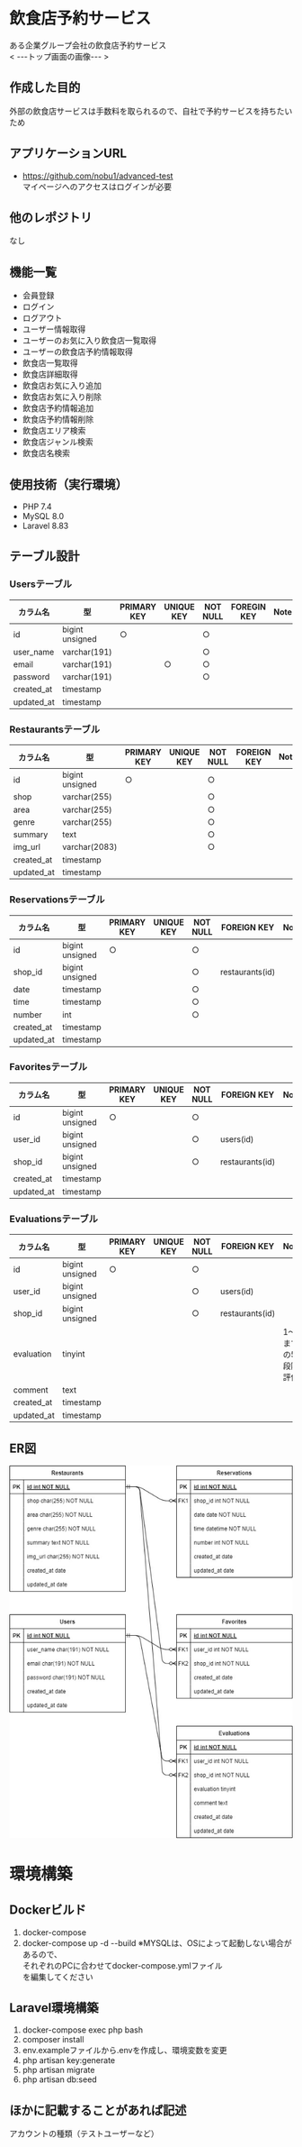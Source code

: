 # 飲食店予約サービス

ある企業グループ会社の飲食店予約サービス  
< ---トップ画面の画像--- >

## 作成した目的

外部の飲食店サービスは手数料を取られるので、自社で予約サービスを持ちたいため

## アプリケーションURL

- https://github.com/nobu1/advanced-test  
マイページへのアクセスはログインが必要

## 他のレポジトリ

なし

## 機能一覧

- 会員登録
- ログイン
- ログアウト
- ユーザー情報取得
- ユーザーのお気に入り飲食店一覧取得
- ユーザーの飲食店予約情報取得
- 飲食店一覧取得
- 飲食店詳細取得
- 飲食店お気に入り追加
- 飲食店お気に入り削除
- 飲食店予約情報追加
- 飲食店予約情報削除
- 飲食店エリア検索
- 飲食店ジャンル検索
- 飲食店名検索

## 使用技術（実行環境）

- PHP 7.4
- MySQL 8.0
- Laravel 8.83

## テーブル設計
### Usersテーブル
| カラム名 | 型 | PRIMARY KEY | UNIQUE KEY | NOT NULL | FOREGIN KEY | Note |
| ---- | ---- | ---- | ---- | ---- | ---- | ---- |
| id | bigint unsigned | ○ |  | ○ |  |  |
| user_name | varchar(191) |  |  | ○ |  |  |
| email | varchar(191) |  | ○ | ○ |  |  |
| password | varchar(191) |  |  | ○ |  |  |
| created_at | timestamp |  |  |  |  |  |
| updated_at | timestamp |  |  |  |  |  |  

### Restaurantsテーブル
| カラム名 | 型 | PRIMARY KEY | UNIQUE KEY | NOT NULL | FOREIGN KEY | Note |
| ---- | ---- | ---- | ---- | ---- | ---- | ---- |
| id | bigint unsigned | ○ |  | ○ |  |  |
| shop | varchar(255) |  |  | ○ |  |  |
| area | varchar(255) |  |  | ○ |  |  |
| genre | varchar(255) |  |  | ○ |  |  |
| summary | text |  |  | ○ |  |  |
| img_url | varchar(2083) |  |  | ○ |  |  |
| created_at | timestamp |  |  |  |  |  |
| updated_at | timestamp |  |  |  |  |  |  

### Reservationsテーブル
| カラム名 | 型 | PRIMARY KEY | UNIQUE KEY | NOT NULL | FOREIGN KEY | Note |
| ---- | ---- | ---- | ---- | ---- | ---- | ---- |
| id | bigint unsigned | ○ |  | ○ |  |  |
| shop_id | bigint unsigned |  |  | ○ | restaurants(id) |  |
| date | timestamp |  |  | ○ |  |  |
| time | timestamp |  |  | ○ |  |  |
| number | int |  |  | ○ |  |  |
| created_at | timestamp |  |  |  |  |  |
| updated_at | timestamp |  |  |  |  |  |  

### Favoritesテーブル
| カラム名 | 型 | PRIMARY KEY | UNIQUE KEY | NOT NULL | FOREIGN KEY | Note |
| ---- | ---- | ---- | ---- | ---- | ---- | ---- |
| id | bigint unsigned | ○ |  | ○ |  |  |
| user_id | bigint unsigned |  |  | ○ | users(id) |  |
| shop_id | bigint unsigned |  |  | ○ | restaurants(id) |  |
| created_at | timestamp |  |  |  |  |  |
| updated_at | timestamp |  |  |  |  |  |  

### Evaluationsテーブル
| カラム名 | 型 | PRIMARY KEY | UNIQUE KEY | NOT NULL | FOREIGN KEY | Note |
| ---- | ---- | ---- | ---- | ---- | ---- | ---- |
| id | bigint unsigned | ○ |  | ○ |  |  |
| user_id | bigint unsigned |  |  | ○ | users(id) |  |
| shop_id | bigint unsigned |  |  | ○ | restaurants(id) |  |
| evaluation | tinyint |  |  |  |  | 1～5までの5段階評価 |
| comment | text |  |  |  |  |  |
| created_at | timestamp |  |  |  |  |  |
| updated_at | timestamp |  |  |  |  |  |  

## ER図

<img src="/src/public/img/ER_Diagram_advance.jpg">

# 環境構築
## Dockerビルド
1. docker-compose 
1. docker-compose up -d --build
※MYSQLは、OSによって起動しない場合があるので、  
それぞれのPCに合わせてdocker-compose.ymlファイル  
を編集してください

## Laravel環境構築
1. docker-compose exec php bash
1. composer install
1. env.exampleファイルから.envを作成し、環境変数を変更
1. php artisan key:generate
1. php artisan migrate
1. php artisan db:seed

## ほかに記載することがあれば記述

アカウントの種類（テストユーザーなど）